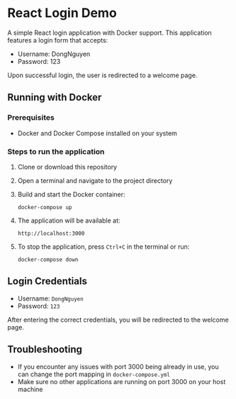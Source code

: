 # React Login Demo

A simple React login application with Docker support. This application features a login form that accepts:
- Username: DongNguyen
- Password: 123

Upon successful login, the user is redirected to a welcome page.

## Running with Docker

### Prerequisites
- Docker and Docker Compose installed on your system

### Steps to run the application

1. Clone or download this repository

2. Open a terminal and navigate to the project directory

3. Build and start the Docker container:
   ```
   docker-compose up
   ```

4. The application will be available at:
   ```
   http://localhost:3000
   ```

5. To stop the application, press `Ctrl+C` in the terminal or run:
   ```
   docker-compose down
   ```

## Login Credentials

- Username: `DongNguyen`
- Password: `123`

After entering the correct credentials, you will be redirected to the welcome page.

## Troubleshooting

- If you encounter any issues with port 3000 being already in use, you can change the port mapping in `docker-compose.yml`
- Make sure no other applications are running on port 3000 on your host machine 
